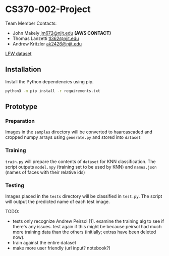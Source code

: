# CS370-002-Project

Team Member Contacts:

- John Makely jm672@njit.edu **(AWS CONTACT)**
- Thomas Lanzetti tl362@njit.edu
- Andrew Kritzler ak2426@njit.edu

[LFW dataset](http://vis-www.cs.umass.edu/lfw/)

## Installation

Install the Python dependencies using pip.

```sh
python3 -m pip install -r requirements.txt
```

## Prototype

### Preparation

Images in the `samples` directory will be converted to haarcascaded and cropped numpy arrays using `generate.py` and stored into `dataset`

### Training

`train.py` will prepare the contents of `dataset` for KNN classification. The script outputs `model.npy` (training set to be used by KNN) and `names.json` (names of faces with their relative ids)

### Testing

Images placed in the `tests` directory will be classified in `test.py`. The script will output the predicted name of each test image.

TODO:

- tests only recognize Andrew Peirsol [1]. examine the training alg to see if there's any issues. test again if this might be because peirsol had much more training data than the others (initially; extras have been deleted now).
- train against the entire dataset
- make more user friendly (url input? notebook?)
